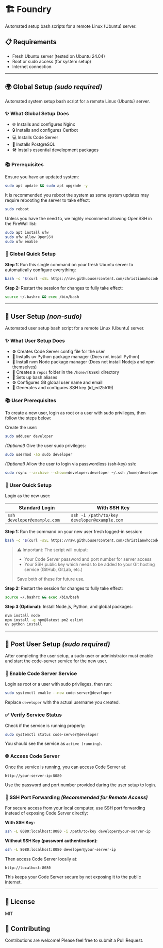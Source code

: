 # 🏗️ Foundry

Automated setup bash scripts for a remote Linux (Ubuntu) server.

## 📋 Requirements

- Fresh Ubuntu server (tested on Ubuntu 24.04)
- Root or sudo access (for system setup)
- Internet connection

---

## 🌍 Global Setup _(sudo required)_

Automated system setup bash script for a remote Linux (Ubuntu) server.

### ✨ What Global Setup Does

- 🌐 Installs and configures Nginx
- 🔒 Installs and configures Certbot
- 💻 Installs Code Server
- 🐘 Installs PostgreSQL
- 🛠️ Installs essential development packages

### 📚 Prerequisites

Ensure you have an updated system:

```bash
sudo apt update && sudo apt upgrade -y
```

It is recommended you reboot the system as some system updates may require rebooting the server to take effect:

```bash
sudo reboot
```

Unless you have the need to, we highly recommend allowing OpenSSH in the FireWall list:

```bash
sudo apt install ufw
sudo ufw allow OpenSSH
sudo ufw enable
```

### 🚀 Global Quick Setup

**Step 1:** Run this single command on your fresh Ubuntu server to automatically configure everything:

```bash
bash -c "$(curl -sSL https://raw.githubusercontent.com/christianwhocodes/foundry/main/system/setup.sh)"
```

**Step 2:** Restart the session for changes to fully take effect:

```bash
source ~/.bashrc && exec /bin/bash
```

---

## 👤 User Setup _(non-sudo)_

Automated user setup bash script for a remote Linux (Ubuntu) server.

### ✨ What User Setup Does

- ⚙️ Creates Code Server config file for the user
- 📗 Installs uv Python package manager (Does not install Python)
- 📗 Install nvm Node package manager (Does not install Nodejs and npm themselves)
- 📁 Creates a `repos` folder in the `/home/[USER]` directory
- 🔧 Sets up bash aliases
- ⚙️ Configures Git global user name and email
- 🔑 Generates and configures SSH key (id_ed25519)

### 📚 User Prerequisites

To create a new user, login as root or a user with sudo privileges, then follow the steps below:

Create the user:

```bash
sudo adduser developer
```

_(Optional)_ Give the user sudo privileges:

```bash
sudo usermod -aG sudo developer
```

_(Optional)_ Allow the user to login via passwordless (ssh-key) ssh:

```bash
sudo rsync --archive --chown=developer:developer ~/.ssh /home/developer
```

### 🚀 User Quick Setup

Login as the new user:

| Standard Login              | With SSH Key                                |
| --------------------------- | ------------------------------------------- |
| `ssh developer@example.com` | `ssh -i /path/to/key developer@example.com` |

**Step 1:** Run the command on your new user fresh logged-in session:

```bash
bash -c "$(curl -sSL https://raw.githubusercontent.com/christianwhocodes/foundry/main/user/setup.sh)"
```

> ⚠️ Important: The script will output:
>
> - Your Code Server password and port number for server access
> - Your SSH public key which needs to be added to your Git hosting service (GitHub, GitLab, etc.)
>
> Save both of these for future use.

**Step 2:** Restart the session for changes to fully take effect:

```bash
source ~/.bashrc && exec /bin/bash
```

**Step 3 (Optional):** Install Node.js, Python, and global packages:

```bash
nvm install node
npm install -g npm@latest pm2 eslint
uv python install
```

---

## 👤 Post User Setup _(sudo required)_

After completing the user setup, a sudo user or administrator must enable and start the code-server service for the new user.

### 🔐 Enable Code Server Service

Login as root or a user with sudo privileges, then run:

```bash
sudo systemctl enable --now code-server@developer
```

Replace `developer` with the actual username you created.

### ✅ Verify Service Status

Check if the service is running properly:

```bash
sudo systemctl status code-server@developer
```

You should see the service as `active (running)`.

### 🌐 Access Code Server

Once the service is running, you can access Code Server at:

```
http://your-server-ip:8080
```

Use the password and port number provided during the user setup to login.

### 🔐 SSH Port Forwarding _(Recommended for Remote Access)_

For secure access from your local computer, use SSH port forwarding instead of exposing Code Server directly:

**With SSH Key:**

```bash
ssh -L 8080:localhost:8080 -i /path/to/key developer@your-server-ip
```

**Without SSH Key (password authentication):**

```bash
ssh -L 8080:localhost:8080 developer@your-server-ip
```

Then access Code Server locally at:

```
http://localhost:8080
```

This keeps your Code Server secure by not exposing it to the public internet.

---

## 📝 License

MIT

## 🤝 Contributing

Contributions are welcome! Please feel free to submit a Pull Request.
